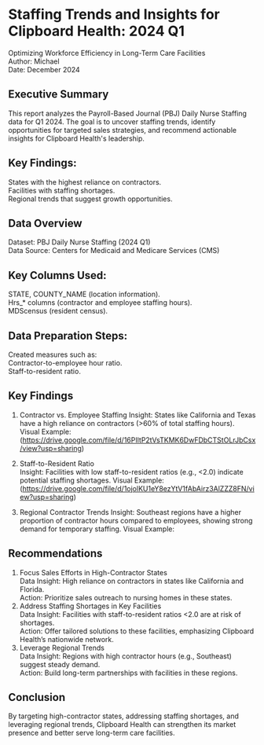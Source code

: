 # Staffing Trends and Insights for Clipboard Health: 2024 Q1
Optimizing Workforce Efficiency in Long-Term Care Facilities  
Author: Michael  
Date: December 2024
## Executive Summary
This report analyzes the Payroll-Based Journal (PBJ) Daily Nurse Staffing data for Q1 2024. The goal is to uncover staffing trends, identify opportunities for targeted sales strategies, and recommend actionable insights for Clipboard Health's leadership.
## Key Findings:
States with the highest reliance on contractors.  
Facilities with staffing shortages.  
Regional trends that suggest growth opportunities.  
## Data Overview
Dataset: PBJ Daily Nurse Staffing (2024 Q1)  
Data Source: Centers for Medicaid and Medicare Services (CMS)  
## Key Columns Used:
STATE, COUNTY_NAME (location information).  
Hrs_* columns (contractor and employee staffing hours).  
MDScensus (resident census).  
## Data Preparation Steps:
Created measures such as:  
Contractor-to-employee hour ratio.  
Staff-to-resident ratio.
## Key Findings
1. Contractor vs. Employee Staffing
Insight: States like California and Texas have a high reliance on contractors (>60% of total staffing hours).
Visual Example:
(https://drive.google.com/file/d/16PIltP2tVsTKMK6DwFDbCTStOLrJbCsx/view?usp=sharing)  
3. Staff-to-Resident Ratio  
Insight: Facilities with low staff-to-resident ratios (e.g., <2.0) indicate potential staffing shortages.
Visual Example:
(https://drive.google.com/file/d/1ojolKU1eY8ezYtV1fAbAirz3AlZZZ8FN/view?usp=sharing)

4. Regional Contractor Trends
Insight: Southeast regions have a higher proportion of contractor hours compared to employees, showing strong demand for temporary staffing.
Visual Example:

## Recommendations
1. Focus Sales Efforts in High-Contractor States  
Data Insight: High reliance on contractors in states like California and Florida.  
Action: Prioritize sales outreach to nursing homes in these states.  
2. Address Staffing Shortages in Key Facilities  
Data Insight: Facilities with staff-to-resident ratios <2.0 are at risk of shortages.  
Action: Offer tailored solutions to these facilities, emphasizing Clipboard Health’s nationwide network.  
3. Leverage Regional Trends  
Data Insight: Regions with high contractor hours (e.g., Southeast) suggest steady demand.  
Action: Build long-term partnerships with facilities in these regions.  

## Conclusion
By targeting high-contractor states, addressing staffing shortages, and leveraging regional trends, Clipboard Health can strengthen its market presence and better serve long-term care facilities.

